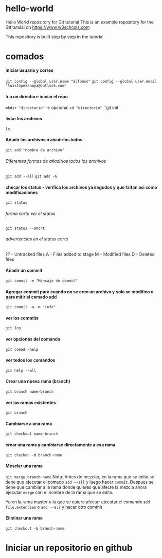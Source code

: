 # hello-world
Hello World repository for Git tutorial
This is an example repository for the Git tutoial on https://www.w3schools.com

This repository is built step by step in the tutorial.

# comados
#### Iniciar usuario y correo
`git config --global user.name "alfonso"`
`git config --global user.email "luislopezanaya@outlook.com"`

#### Ir a un directio e iniciar el repo
`mkdir "directorio"` -> opcional
`cd "directorio"`
``git init`

#### listar los archivos
`ls`

#### Añadir los archivos o añadirlos todos
`git add "nombre de archivo"`

###### Diferentes formas de añadirlos todos los archivos
`git add --all`
`git add -A`

#### checar los status - verifica los archivos ya segudos y que faltan asi como modificaciones
`git status`

###### forma corta ver el status
`git status --short`

###### advertencias en el status corto
?? - Untracked files
A - Files added to stage
M - Modified files
D - Deleted files

#### Añadir un commit
`git commit -m "Mensaje de commit"`

#### Agregar commit para cuando no se creo un archivo y solo se modifico o para mitir el comado add
`git commit -a -m "info"`

#### ver los commits
`git log`

#### ver opciones del comando
`git comad -help`

#### ver todos los comandos
`git help --all`

#### Crear una nueva rama (branch)
`git branch name-branch`

#### ver las ramas existentes
`gir branch`

#### Cambiarse a una rama
`git checkout name-branch`

#### crear una rama y cambiarse directamente a esa rama
`git checkou -d branch-name`

#### Mesclar una rama
`git merge branch-name`
Nota: Antes de mezclar, en la rama que se edito se tiene que ejecutar el comado `add --all` y luego hacer `commit`. Despues se tiene que cambiar a la rama donde quieres que afecte la mezcla ahora ejecutar `merge` con el nombre de la rama que se edito.

Ya en la rama master o la que se quiera afectar ejecutar el comando `add file.extencion` o `add --all` y hacer otro commit

#### Eliminar una rama 
`git checkout -b branch-name`

# Iniciar un repositorio en github




